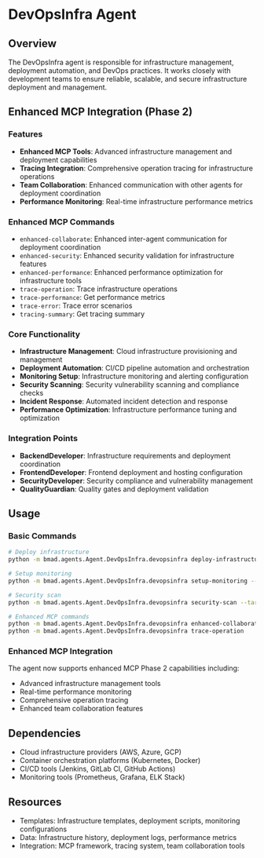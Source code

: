 # DevOpsInfra Agent

## Overview
The DevOpsInfra agent is responsible for infrastructure management, deployment automation, and DevOps practices. It works closely with development teams to ensure reliable, scalable, and secure infrastructure deployment and management.

## Enhanced MCP Integration (Phase 2)

### Features
- **Enhanced MCP Tools**: Advanced infrastructure management and deployment capabilities
- **Tracing Integration**: Comprehensive operation tracing for infrastructure operations
- **Team Collaboration**: Enhanced communication with other agents for deployment coordination
- **Performance Monitoring**: Real-time infrastructure performance metrics

### Enhanced MCP Commands
- `enhanced-collaborate`: Enhanced inter-agent communication for deployment coordination
- `enhanced-security`: Enhanced security validation for infrastructure features
- `enhanced-performance`: Enhanced performance optimization for infrastructure tools
- `trace-operation`: Trace infrastructure operations
- `trace-performance`: Get performance metrics
- `trace-error`: Trace error scenarios
- `tracing-summary`: Get tracing summary

### Core Functionality
- **Infrastructure Management**: Cloud infrastructure provisioning and management
- **Deployment Automation**: CI/CD pipeline automation and orchestration
- **Monitoring Setup**: Infrastructure monitoring and alerting configuration
- **Security Scanning**: Security vulnerability scanning and compliance checks
- **Incident Response**: Automated incident detection and response
- **Performance Optimization**: Infrastructure performance tuning and optimization

### Integration Points
- **BackendDeveloper**: Infrastructure requirements and deployment coordination
- **FrontendDeveloper**: Frontend deployment and hosting configuration
- **SecurityDeveloper**: Security compliance and vulnerability management
- **QualityGuardian**: Quality gates and deployment validation

## Usage

### Basic Commands
```bash
# Deploy infrastructure
python -m bmad.agents.Agent.DevOpsInfra.devopsinfra deploy-infrastructure --environment production

# Setup monitoring
python -m bmad.agents.Agent.DevOpsInfra.devopsinfra setup-monitoring --service api-gateway

# Security scan
python -m bmad.agents.Agent.DevOpsInfra.devopsinfra security-scan --target production

# Enhanced MCP commands
python -m bmad.agents.Agent.DevOpsInfra.devopsinfra enhanced-collaborate
python -m bmad.agents.Agent.DevOpsInfra.devopsinfra trace-operation
```

### Enhanced MCP Integration
The agent now supports enhanced MCP Phase 2 capabilities including:
- Advanced infrastructure management tools
- Real-time performance monitoring
- Comprehensive operation tracing
- Enhanced team collaboration features

## Dependencies
- Cloud infrastructure providers (AWS, Azure, GCP)
- Container orchestration platforms (Kubernetes, Docker)
- CI/CD tools (Jenkins, GitLab CI, GitHub Actions)
- Monitoring tools (Prometheus, Grafana, ELK Stack)

## Resources
- Templates: Infrastructure templates, deployment scripts, monitoring configurations
- Data: Infrastructure history, deployment logs, performance metrics
- Integration: MCP framework, tracing system, team collaboration tools 